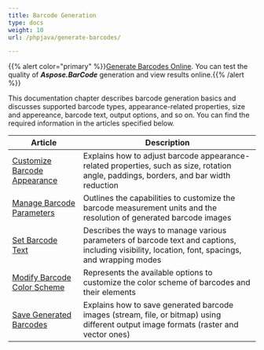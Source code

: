 ```yaml
---
title: Barcode Generation
type: docs
weight: 10
url: /phpjava/generate-barcodes/

---
```

{{% alert color="primary" %}}[Generate Barcodes Online](https://products.aspose.app/barcode/generate). You can test the quality of ***Aspose.BarCode*** generation and view results online.{{% /alert %}}

This documentation chapter describes barcode generation basics and discusses supported barcode types, appearance-related properties, size and appereance, barcode text, output options, and so on. You can find the required information in the articles specified below.
   
| Article | Description |
|---|---|
|[Customize Barcode Appearance](/barcode/phpjava/customize-barcodes/)|Explains how to adjust barcode appearance-related properties, such as size, rotation angle, paddings, borders, and bar width reduction|
|[Manage Barcode Parameters](/barcode/phpjava/set-barcode-parameters/)|Outlines the capabilities to customize the barcode measurement units and the resolution of generated barcode images|
|[Set Barcode Text](/barcode/phpjava/set-barcode-text/)|Describes the ways to manage various parameters of barcode text and captions, including visibility, location, font, spacings, and wrapping modes|
|[Modify Barcode Color Scheme](/barcode/phpjava/modify-barcode-color/)|Represents the available options to customize the color scheme of barcodes and their elements|
|[Save Generated Barcodes](/barcode/phpjava/save-barcodes/)|Explains how to save generated barcode images (stream, file, or bitmap) using different output image formats (raster and vector ones)|
  
  